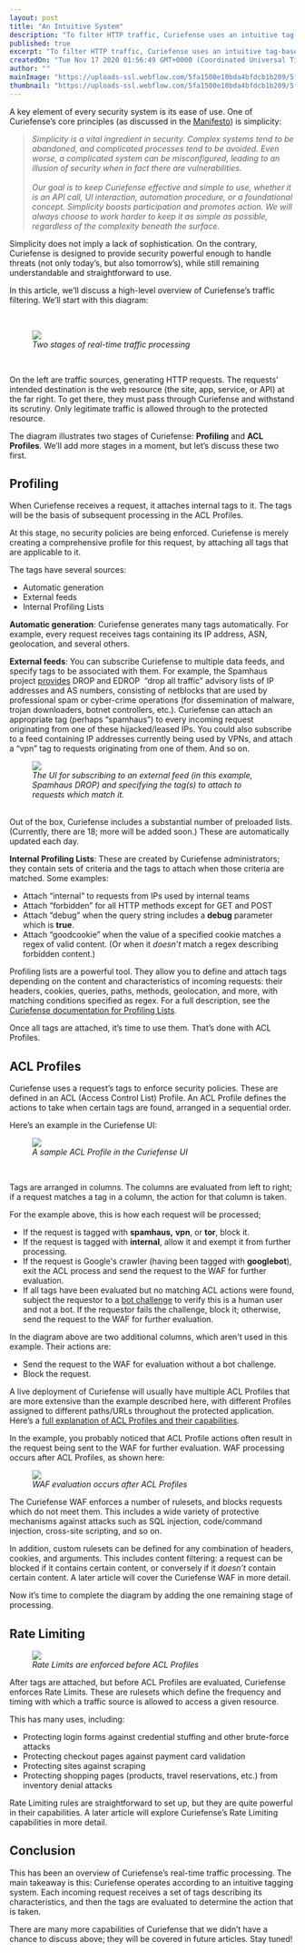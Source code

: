 ```yaml
---
layout: post
title: "An Intuitive System"
description: "To filter HTTP traffic, Curiefense uses an intuitive tag-based system. It's flexible and powerful, but still straightforward to understand and use. Here's how it works. "
published: true
excerpt: "To filter HTTP traffic, Curiefense uses an intuitive tag-based system. It's flexible and powerful, but still straightforward to understand and use. Here's how it works. "
createdOn: "Tue Nov 17 2020 01:56:49 GMT+0000 (Coordinated Universal Time)"
author: ""
mainImage: "https://uploads-ssl.webflow.com/5fa1500e10bda4bfdcb1b209/5fb32dcf78ac52d6491477a7_Traffic-CF-v1.0.png"
thumbnail: "https://uploads-ssl.webflow.com/5fa1500e10bda4bfdcb1b209/5fb32dcf78ac52d6491477a7_Traffic-CF-v1.0.png"
---
```


<p>A key element of every security system is its ease of use. One of Curiefense’s core principles (as discussed in the <a href="https://www.curiefense.io/manifesto">Manifesto</a>) is simplicity:&nbsp;<br /></p>
<blockquote>
    <em>
        Simplicity is a vital ingredient in security. Complex systems tend to be abandoned, and complicated processes tend to be avoided. Even worse, a complicated system can be misconfigured, leading to an illusion of security when in fact
        there are vulnerabilities.<br />
        <br />
        Our goal is to keep Curiefense effective and simple to use, whether it is an API call, UI interaction, automation procedure, or a foundational concept. Simplicity boosts participation and promotes action. We will always choose to
        work harder to keep it as simple as possible, regardless of the complexity beneath the surface.
    </em>
    <br />
</blockquote>
<p>
    Simplicity does not imply a lack of sophistication. On the contrary, Curiefense is designed to provide security powerful enough to handle threats (not only today’s, but also tomorrow’s), while still remaining understandable and
    straightforward to use.<br />
</p>
<p>In this article, we’ll discuss a high-level overview of Curiefense’s traffic filtering. We’ll start with this diagram:</p>
<p><br /></p>
<figure class="w-richtext-figure-type-image w-richtext-align-fullwidth" style="max-width: 1600px;">
    <div>
        <img
            src="https://uploads-ssl.webflow.com/5fa1500e10bda4bfdcb1b209/5fb32c942d9b8d6e38700495_L84S5piX2Qm7yG46hzlVay2sND93oswbkgl_bpvzyTKfrC4-M0M9g773KyGZPZCxxAmcmWa-G9Tu4OQq0CNp-PjI-YH10bnLkIWdviiJx68_HcTf0_oNJBTicMPu3stYiqdwSuIy.png"
            width="auto"
            height="auto"
            loading="auto"
        />
    </div>
    <figcaption><em>Two stages of real-time traffic processing</em></figcaption>
</figure>
<p><br /></p>
<p>
    On the left are traffic sources, generating HTTP requests. The requests’ intended destination is the web resource (the site, app, service, or API) at the far right. To get there, they must pass through Curiefense and withstand its
    scrutiny. Only legitimate traffic is allowed through to the protected resource.<br />
</p>
<p>The diagram illustrates two stages of Curiefense: <strong>Profiling</strong> and <strong>ACL Profiles</strong>. We’ll add more stages in a moment, but let’s discuss these two first.</p>
<h2>Profiling</h2>
<p>When Curiefense receives a request, it attaches internal tags to it. The tags will be the basis of subsequent processing in the ACL Profiles.<br /></p>
<p>At this stage, no security policies are being enforced. Curiefense is merely creating a comprehensive profile for this request, by attaching all tags that are applicable to it.<br /></p>
<p>The tags have several sources:</p>
<ul>
    <li>Automatic generation</li>
    <li>External feeds</li>
    <li>Internal Profiling Lists<br /></li>
</ul>
<p><strong>Automatic generation</strong>: Curiefense generates many tags automatically. For example, every request receives tags containing its IP address, ASN, geolocation, and several others.<br /></p>
<p>
    <strong>External feeds</strong>: You can subscribe Curiefense to multiple data feeds, and specify tags to be associated with them. For example, the Spamhaus project <a href="https://www.spamhaus.org/drop/">provides</a> DROP and
    EDROP&nbsp; “drop all traffic” advisory lists of IP addresses and AS numbers, consisting of netblocks that are used by professional spam or cyber-crime operations (for dissemination of malware, trojan downloaders, botnet controllers,
    etc.). Curiefense can attach an appropriate tag (perhaps “spamhaus”) to every incoming request originating from one of these hijacked/leased IPs. You could also subscribe to a feed containing IP addresses currently being used by VPNs,
    and attach a “vpn” tag to requests originating from one of them. And so on.
</p>
<figure class="w-richtext-figure-type-image w-richtext-align-fullwidth" style="max-width: 2206px;">
    <div><img src="https://uploads-ssl.webflow.com/5fa1500e10bda4bfdcb1b209/5fb334be97887168802ec433_Profiling%20Lists%20two.png" loading="lazy" width="auto" height="auto" /></div>
    <figcaption><em>The UI for subscribing to an external feed (in this example, Spamhaus DROP) and specifying the tag(s) to attach to requests which match it.</em></figcaption>
</figure>
<p>
    ‍<br />
    Out of the box, Curiefense includes a substantial number of preloaded lists. (Currently, there are 18; more will be added soon.) These are automatically updated each day.
</p>
<p>‍<strong>Internal Profiling Lists</strong>: These are created by Curiefense administrators; they contain sets of criteria and the tags to attach when those criteria are matched. Some examples:</p>
<ul>
    <li>Attach “internal” to requests from IPs used by internal teams</li>
    <li>Attach “forbidden” for all HTTP methods except for GET and POST</li>
    <li>Attach “debug” when the query string includes a <strong>debug</strong> parameter which is <strong>true</strong>.</li>
    <li>Attach “goodcookie” when the value of a specified cookie matches a regex of valid content. (Or when it <em>doesn’t</em> match a regex describing forbidden content.)<br /></li>
</ul>
<p>
    Profiling lists are a powerful tool. They allow you to define and attach tags depending on the content and characteristics of incoming requests: their headers, cookies, queries, paths, methods, geolocation, and more, with matching
    conditions specified as regex. For a full description, see the <a href="https://docs.curiefense.io/console/document-editor/profiling-lists">Curiefense documentation for Profiling Lists</a>.<br />
</p>
<p>Once all tags are attached, it’s time to use them. That’s done with ACL Profiles.</p>
<h2>ACL Profiles</h2>
<p>Curiefense uses a request’s tags to enforce security policies. These are defined in an ACL (Access Control List) Profile. An ACL Profile defines the actions to take when certain tags are found, arranged in a sequential order.<br /></p>
<p>Here’s an example in the Curiefense UI:</p>
<figure class="w-richtext-figure-type-image w-richtext-align-fullwidth" style="max-width: 2214px;">
    <div><img src="https://uploads-ssl.webflow.com/5fa1500e10bda4bfdcb1b209/5fb32f8643c37a170d892a44_ACL%20Profiles%20two.png" loading="lazy" width="auto" height="auto" /></div>
    <figcaption><em>A sample ACL&nbsp;Profile in the Curiefense UI</em></figcaption>
</figure>
<p>‍</p>
<p>Tags are arranged in columns. The columns are evaluated from left to right; if a request matches a tag in a column, the action for that column is taken.</p>
<p>For the example above, this is how each request will be processed;</p>
<ul>
    <li>If the request is tagged with <strong>spamhaus,</strong> <strong>vpn</strong>, or <strong>tor</strong>, block it.</li>
    <li>If the request is tagged with <strong>internal</strong>, allow it and exempt it from further processing.</li>
    <li>If the request is Google's crawler (having been tagged with <strong>googlebot</strong>), exit the ACL process and send the request to the WAF for further evaluation.</li>
    <li>
        If all tags have been evaluated but no matching ACL actions were found, subject the requestor to a <a href="https://docs.curiefense.io/reference/the-challenge-process">bot challenge</a> to verify this is a human user and not a bot.
        If the requestor fails the challenge, block it; otherwise, send the request to the WAF for further evaluation.
    </li>
</ul>
<p>In the diagram above are two additional columns, which aren't used in this example. Their actions are:</p>
<ul>
    <li>Send the request to the WAF for evaluation without a bot challenge.</li>
    <li>Block the request.<br /></li>
</ul>
<p>
    A live deployment of Curiefense will usually have multiple ACL Profiles that are more extensive than the example described here, with different Profiles assigned to different paths/URLs throughout the protected application. Here’s a
    <a href="https://docs.curiefense.io/console/document-editor/acl-profiles"> full explanation of ACL Profiles and their capabilities</a>.<br />
</p>
<p>In the example, you probably noticed that ACL Profile actions often result in the request being sent to the WAF for further evaluation. WAF processing occurs after ACL Profiles, as shown here:<br /></p>
<figure class="w-richtext-figure-type-image w-richtext-align-fullwidth" style="max-width: 1600px;">
    <div>
        <img
            src="https://uploads-ssl.webflow.com/5fa1500e10bda4bfdcb1b209/5fb32c955ce12170b9892016_8LZDaeBU3Fu-JwJXe2fyn_rPdmqdRVjV776FojhA5hRCi1607QSljQCX5NWy7SaalcA6oDk4l1LIdsYgYui9_cIbr18eSH_hZbGBLgNctt0rgzfYsDf5UyugEZ4rMGJllv6a9ZKN.png"
            width="auto"
            height="auto"
            loading="auto"
        />
    </div>
    <figcaption><em>WAF evaluation occurs after ACL Profiles</em></figcaption>
</figure>
<p>
    The Curiefense WAF enforces a number of rulesets, and blocks requests which do not meet them. This includes a wide variety of protective mechanisms against attacks such as SQL injection, code/command injection, cross-site scripting, and
    so on.<br />
</p>
<p>
    In addition, custom rulesets can be defined for any combination of headers, cookies, and arguments. This includes content filtering: a request can be blocked if it contains certain content, or conversely if it <em>doesn’t</em> contain
    certain content. A later article will cover the Curiefense WAF in more detail.&nbsp;<br />
</p>
<p>Now it’s time to complete the diagram by adding the one remaining stage of processing.</p>
<h2>Rate Limiting</h2>
<figure class="w-richtext-figure-type-image w-richtext-align-fullwidth" style="max-width: 1600px;">
    <div>
        <img
            src="https://uploads-ssl.webflow.com/5fa1500e10bda4bfdcb1b209/5fb32c94cb1bfc90e1f891c9_xowYh8ajZe7ixE0LQHI-aqgh6M9X6XXJXrvwqrN4GTIsWIh9UbCi_-Zm7Kkqo6QU2PxDFzk9zoywniNdEQhAtflQ1bD5Pkt1_rZ80-zSWPyvzQCd8CvaXT7IZIDPyV1y_nohX3Fg.png"
            width="auto"
            height="auto"
            loading="auto"
        />
    </div>
    <figcaption><em>Rate&nbsp;Limits are enforced before ACL&nbsp;Profiles</em></figcaption>
</figure>
<p>After tags are attached, but before ACL Profiles are evaluated, Curiefense enforces Rate Limits. These are rulesets which define the frequency and timing with which a traffic source is allowed to access a given resource.&nbsp;<br /></p>
<p>This has many uses, including:</p>
<ul>
    <li>Protecting login forms against credential stuffing and other brute-force attacks</li>
    <li>Protecting checkout pages against payment card validation</li>
    <li>Protecting sites against scraping</li>
    <li>Protecting shopping pages (products, travel reservations, etc.) from inventory denial attacks<br /></li>
</ul>
<p>Rate Limiting rules are straightforward to set up, but they are quite powerful in their capabilities. A later article will explore Curiefense’s Rate Limiting capabilities in more detail.</p>
<h2>Conclusion</h2>
<p>
    This has been an overview of Curiefense’s real-time traffic processing. The main takeaway is this: Curiefense operates according to an intuitive tagging system. Each incoming request receives a set of tags describing its
    characteristics, and then the tags are evaluated to determine the action that is taken.&nbsp;<br />
</p>
<p>There are many more capabilities of Curiefense that we didn’t have a chance to discuss above; they will be covered in future articles. Stay tuned!</p>
<p><br /></p>
